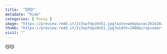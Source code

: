 ```yaml
---
title:  "😼😼"
metadate: "hide"
categories: [ Pussy ]
image: "https://preview.redd.it/2i5xpf4pi0n51.jpg?auto=webp&s=ac261e28a7a448f0902b489e571be39899a4f934"
thumb: "https://preview.redd.it/2i5xpf4pi0n51.jpg?width=1080&crop=smart&auto=webp&s=d7f29492ef6f46fe06510f5928207d2e76e192ff"
visit: ""
---
```

😼😼
